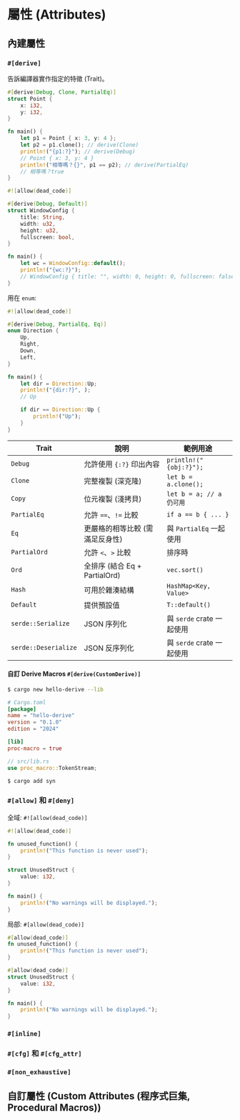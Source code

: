 # 屬性 (Attributes)

## 內建屬性

### `#[derive]`

告訴編譯器實作指定的特徵 (Trait)。

```rs
#[derive(Debug, Clone, PartialEq)]
struct Point {
    x: i32,
    y: i32,
}

fn main() {
    let p1 = Point { x: 3, y: 4 };
    let p2 = p1.clone(); // derive(Clone)
    println!("{p1:?}"); // derive(Debug)
    // Point { x: 3, y: 4 }
    println!("相等嗎？{}", p1 == p2); // derive(PartialEq)
    // 相等嗎？true
}
```

```rs
#![allow(dead_code)]

#[derive(Debug, Default)]
struct WindowConfig {
    title: String,
    width: u32,
    height: u32,
    fullscreen: bool,
}

fn main() {
    let wc = WindowConfig::default();
    println!("{wc:?}");
    // WindowConfig { title: "", width: 0, height: 0, fullscreen: false }
}
```

用在 `enum`:

```rs
#![allow(dead_code)]

#[derive(Debug, PartialEq, Eq)]
enum Direction {
    Up,
    Right,
    Down,
    Left,
}

fn main() {
    let dir = Direction::Up;
    println!("{dir:?}", );
    // Up

    if dir == Direction::Up {
        println!("Up");
    }
}
```

| Trait                | 說明                            | 範例用途                  |
| -------------------- | ------------------------------- | ------------------------- |
| `Debug`              | 允許使用 `{:?}` 印出內容        | `println!("{obj:?}");`    |
| `Clone`              | 完整複製 (深克隆)               | `let b = a.clone();`      |
| `Copy`               | 位元複製 (淺拷貝)               | `let b = a; // a 仍可用`  |
| `PartialEq`          | 允許 `==`、`!=` 比較            | `if a == b { ... }`       |
| `Eq`                 | 更嚴格的相等比較 (需滿足反身性) | 與 `PartialEq` 一起使用   |
| `PartialOrd`         | 允許 `<`、`>` 比較              | 排序時                    |
| `Ord`                | 全排序 (結合 Eq + PartialOrd)   | `vec.sort()`              |
| `Hash`               | 可用於雜湊結構                  | `HashMap<Key, Value>`     |
| `Default`            | 提供預設值                      | `T::default()`            |
| `serde::Serialize`   | JSON 序列化                     | 與 `serde` crate 一起使用 |
| `serde::Deserialize` | JSON 反序列化                   | 與 `serde` crate 一起使用 |

#### 自訂 Derive Macros `#[derive(CustomDerive)]`

```sh
$ cargo new hello-derive --lib
```

```toml
# Cargo.toml
[package]
name = "hello-derive"
version = "0.1.0"
edition = "2024"

[lib]
proc-macro = true
```

```rs
// src/lib.rs
use proc_macro::TokenStream;
```

```sh
$ cargo add syn
```

### `#[allow]` 和 `#[deny]`

全域: `#![allow(dead_code)]`

```rs
#![allow(dead_code)]

fn unused_function() {
    println!("This function is never used");
}

struct UnusedStruct {
    value: i32,
}

fn main() {
    println!("No warnings will be displayed.");
}
```

局部: `#[allow(dead_code)]`

```rs
#[allow(dead_code)]
fn unused_function() {
    println!("This function is never used");
}

#[allow(dead_code)]
struct UnusedStruct {
    value: i32,
}

fn main() {
    println!("No warnings will be displayed.");
}
```

### `#[inline]`

### `#[cfg]` 和 `#[cfg_attr]`

### `#[non_exhaustive]`

## 自訂屬性 (Custom Attributes (程序式巨集, Procedural Macros))
